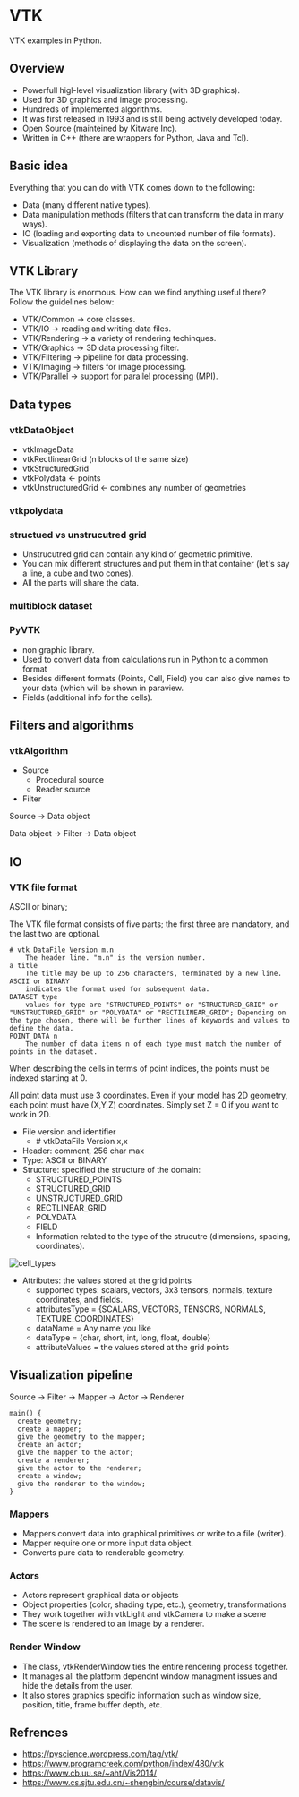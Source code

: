 # VTK
VTK examples in Python.

## Overview 

* Powerfull higl-level visualization library (with 3D graphics).
* Used for 3D graphics and image processing.
* Hundreds of implemented algorithms.
* It was first released in 1993 and is still being actively developed today.
* Open Source (mainteined by Kitware Inc).
* Written in C++ (there are wrappers for Python, Java and Tcl).

## Basic idea

Everything that you can do with VTK comes down to the following:

* Data (many different native types).
* Data manipulation methods (filters that can transform the data in many ways).
* IO (loading and exporting data to uncounted number of file formats).
* Visualization (methods of displaying the data on the screen). 

## VTK Library

The VTK library is enormous. How can we find anything useful there? Follow the guidelines below:

* VTK/Common -> core classes.
* VTK/IO -> reading and writing data files.
* VTK/Rendering -> a variety of rendering techinques.
* VTK/Graphics -> 3D data processing filter.
* VTK/Filtering -> pipeline for data processing.
* VTK/Imaging -> filters for image processing.
* VTK/Parallel -> support for parallel processing (MPI).

## Data types

### vtkDataObject 

* vtkImageData
* vtkRectlinearGrid (n blocks of the same size)
* vtkStructuredGrid
* vtkPolydata <- points
* vtkUnstructuredGrid <- combines any number of geometries

### vtkpolydata

### structued vs unstrucutred grid

* Unstrucutred grid can contain any kind of geometric primitive.
* You can mix different structures and put them in that container (let's say a line, a cube and two cones).
* All the parts will share the data.

### multiblock dataset


### PyVTK

* non graphic library.
* Used to convert data from calculations run in Python to a common format
* Besides different formats (Points, Cell, Field) you can also give names to your data (which will be shown in paraview.
* Fields (additional info for the cells).

## Filters and algorithms

### vtkAlgorithm 

* Source
  - Procedural source
  - Reader source  
* Filter

Source -> Data object

Data object -> Filter -> Data object


## IO

### VTK file format

ASCII or binary;

The VTK file format consists of five parts; the first three are mandatory, and the last two are optional.

    # vtk DataFile Version m.n
        The header line. "m.n" is the version number. 
    a title
        The title may be up to 256 characters, terminated by a new line. 
    ASCII or BINARY
        indicates the format used for subsequent data. 
    DATASET type
        values for type are "STRUCTURED_POINTS" or "STRUCTURED_GRID" or "UNSTRUCTURED_GRID" or "POLYDATA" or "RECTILINEAR_GRID"; Depending on the type chosen, there will be further lines of keywords and values to define the data. 
    POINT_DATA n
        The number of data items n of each type must match the number of points in the dataset. 

When describing the cells in terms of point indices, the points must be indexed starting at 0.

All point data must use 3 coordinates. Even if your model has 2D geometry, each point must have (X,Y,Z) coordinates. Simply set Z = 0 if you want to work in 2D. 


* File version and identifier
  - \# vtkDataFile Version x,x
* Header: comment, 256 char max
* Type: ASCII or BINARY
* Structure: specified the structure of the domain:
  - STRUCTURED_POINTS
  - STRUCTURED_GRID
  - UNSTRUCTURED_GRID
  - RECTLINEAR_GRID
  - POLYDATA
  - FIELD
  + Information related to the type of the strucutre (dimensions, spacing, coordinates).
  
![cell_types](https://user-images.githubusercontent.com/37275728/194726441-8361df2e-10c3-4792-a16f-4679d5178d05.png)

* Attributes: the values stored at the grid points
  - supported types: scalars, vectors, 3x3 tensors, normals, texture coordinates, and fields.
  - attributesType = {SCALARS, VECTORS, TENSORS, NORMALS, TEXTURE_COORDINATES}
  - dataName = Any name you like
  - dataType = {char, short, int, long, float, double}
  - attributeValues = the values stored at the grid points
  
## Visualization pipeline

Source -> Filter -> Mapper -> Actor -> Renderer

    main() {  
      create geometry;
      create a mapper;
      give the geometry to the mapper;
      create an actor;
      give the mapper to the actor;
      create a renderer;
      give the actor to the renderer;
      create a window;
      give the renderer to the window;
    }

### Mappers

* Mappers convert data into graphical primitives or write to a file (writer).
* Mapper require one or more input data object.
* Converts pure data to renderable geometry.

### Actors

* Actors represent graphical data or objects
* Object properties (color, shading type, etc.), geometry, transformations
* They work together with vtkLight and vtkCamera to make a scene
* The scene is rendered to an image by a renderer.

### Render Window

* The class, vtkRenderWindow ties the entire rendering process together.
* It manages all the platform dependnt window managment issues and hide the details from the user.
* It also stores graphics specific information such as window size, position, title, frame buffer depth, etc.


## Refrences

* https://pyscience.wordpress.com/tag/vtk/
* https://www.programcreek.com/python/index/480/vtk
* https://www.cb.uu.se/~aht/Vis2014/
* https://www.cs.sjtu.edu.cn/~shengbin/course/datavis/
